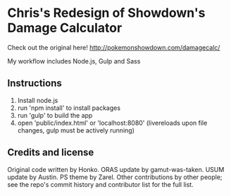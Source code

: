Chris's Redesign of Showdown's Damage Calculator
=================================================

Check out the original here!
http://pokemonshowdown.com/damagecalc/

My workflow includes Node.js, Gulp and Sass

Instructions
------------
1. Install node.js
2. run 'npm install' to install packages
3. run 'gulp' to build the app
4. open 'public/index.html' or 'localhost:8080' (livereloads upon file changes, gulp must be actively running)


Credits and license
-------------------

Original code written by Honko. ORAS update by gamut-was-taken. USUM update by Austin. PS theme by Zarel. Other
contributions by other people; see the repo's commit history and contributor
list for the full list.
